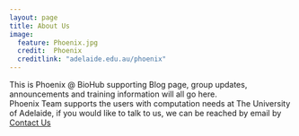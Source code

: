 ```yaml
---
layout: page
title: About Us
image:
  feature: Phoenix.jpg
  credit:  Phoenix 
  creditlink: "adelaide.edu.au/phoenix"
---
```


This is Phoenix @ BioHub supporting Blog page, group updates, announcements and training information will all go here. <br>
Phoenix Team supports the users with computation needs at The University of Adelaide, if you would like to talk to us, we can be reached by email by <a href="hpcsupport@adelaide.edu.au">Contact Us</a> <br>
